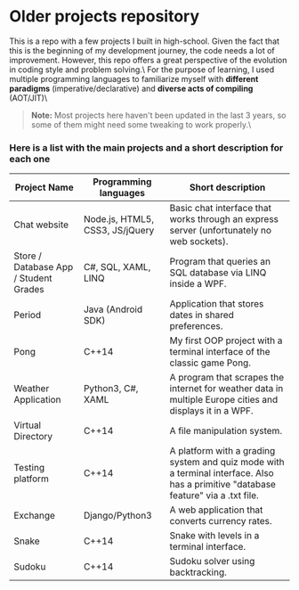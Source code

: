 ﻿# Older projects repository
This is a repo with a few projects I built in high-school. Given the fact that this is the beginning of my development journey, the code needs a lot of improvement. However, this repo offers a great perspective of the evolution in coding style and problem solving.\ 
For the purpose of learning, I used multiple programming languages to familiarize myself with **different paradigms** (imperative/declarative) and **diverse acts of compiling** (AOT/JIT)\
> **Note:**  Most projects here haven't been updated in the last 3 years, so some of them might need some tweaking to work properly.\

### Here is a list with the main projects and a short description for each one
|Project Name    |Programming languages          |Short description            |
|----------------|-------------------------------|-----------------------------|
|Chat website    |   Node.js, HTML5, CSS3, JS/jQuery | Basic chat interface that works through an express server (unfortunately no web sockets).|
|Store / Database App / Student Grades    |C#, SQL, XAML, LINQ            |Program that queries an SQL database via LINQ inside a WPF.            |
|Period          |Java (Android SDK)|Application that stores dates in shared preferences.|
|Pong| C++14 | My first OOP project with a terminal interface of the classic game Pong.|
|Weather Application| Python3, C#, XAML | A program that scrapes the internet for weather data in multiple Europe cities and displays it in a WPF. |
|Virtual Directory| C++14| A file manipulation system.|
|Testing platform|C++14|A platform with a grading system and quiz mode with a terminal interface. Also has a primitive "database feature" via a .txt file.|
|Exchange|Django/Python3|A web application that converts currency rates.|
|Snake|C++14|Snake with levels in a terminal interface.|
|Sudoku|C++14|Sudoku solver using backtracking.|
